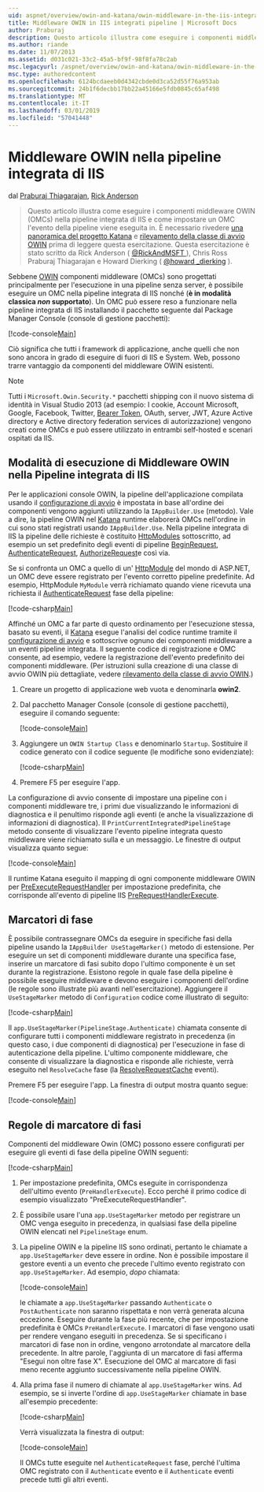 ```yaml
---
uid: aspnet/overview/owin-and-katana/owin-middleware-in-the-iis-integrated-pipeline
title: Middleware OWIN in IIS integrati pipeline | Microsoft Docs
author: Praburaj
description: Questo articolo illustra come eseguire i componenti middleware OWIN (OMCs) nella pipeline integrata di IIS e come impostare un OMC l'evento della pipeline viene eseguita in. Deve...
ms.author: riande
ms.date: 11/07/2013
ms.assetid: d031c021-33c2-45a5-bf9f-98f8fa78c2ab
msc.legacyurl: /aspnet/overview/owin-and-katana/owin-middleware-in-the-iis-integrated-pipeline
msc.type: authoredcontent
ms.openlocfilehash: 6124bcdaeeb0d4342cbde0d3ca52d55f76a953ab
ms.sourcegitcommit: 24b1f6decbb17bb22a45166e5fdb0845c65af498
ms.translationtype: MT
ms.contentlocale: it-IT
ms.lasthandoff: 03/01/2019
ms.locfileid: "57041448"
---
```

<a name="owin-middleware-in-the-iis-integrated-pipeline"></a>Middleware OWIN nella pipeline integrata di IIS
====================
dal [Praburaj Thiagarajan](https://github.com/Praburaj), [Rick Anderson]((https://twitter.com/RickAndMSFT))

> Questo articolo illustra come eseguire i componenti middleware OWIN (OMCs) nella pipeline integrata di IIS e come impostare un OMC l'evento della pipeline viene eseguita in. È necessario rivedere [una panoramica del progetto Katana](an-overview-of-project-katana.md) e [rilevamento della classe di avvio OWIN](owin-startup-class-detection.md) prima di leggere questa esercitazione. Questa esercitazione è stato scritto da Rick Anderson ( [ @RickAndMSFT ](https://twitter.com/#!/RickAndMSFT) ), Chris Ross Praburaj Thiagarajan e Howard Dierking ( [ @howard \_dierking](https://twitter.com/howard_dierking) ).


Sebbene [OWIN](an-overview-of-project-katana.md) componenti middleware (OMCs) sono progettati principalmente per l'esecuzione in una pipeline senza server, è possibile eseguire un OMC nella pipeline integrata di IIS nonché (**è in modalità classica *non* supportato**). Un OMC può essere reso a funzionare nella pipeline integrata di IIS installando il pacchetto seguente dal Package Manager Console (console di gestione pacchetti):

[!code-console[Main](owin-middleware-in-the-iis-integrated-pipeline/samples/sample1.cmd)]

Ciò significa che tutti i framework di applicazione, anche quelli che non sono ancora in grado di eseguire di fuori di IIS e System. Web, possono trarre vantaggio da componenti del middleware OWIN esistenti. 

> [!NOTE]
> Tutti i `Microsoft.Owin.Security.*` pacchetti shipping con il nuovo sistema di identità in Visual Studio 2013 (ad esempio: I cookie, Account Microsoft, Google, Facebook, Twitter, [Bearer Token](http://self-issued.info/docs/draft-ietf-oauth-v2-bearer.html), OAuth, server, JWT, Azure Active directory e Active directory federation services di autorizzazione) vengono creati come OMCs e può essere utilizzato in entrambi self-hosted e scenari ospitati da IIS.

## <a name="how-owin-middleware-executes-in-the-iis-integrated-pipeline"></a>Modalità di esecuzione di Middleware OWIN nella Pipeline integrata di IIS

Per le applicazioni console OWIN, la pipeline dell'applicazione compilata usando il [configurazione di avvio](owin-startup-class-detection.md) è impostata in base all'ordine dei componenti vengono aggiunti utilizzando la `IAppBuilder.Use` (metodo). Vale a dire, la pipeline OWIN nel [Katana](an-overview-of-project-katana.md) runtime elaborerà OMCs nell'ordine in cui sono stati registrati usando `IAppBuilder.Use`. Nella pipeline integrata di IIS la pipeline delle richieste è costituito [HttpModules](https://msdn.microsoft.com/library/ms178468(v=vs.85).aspx) sottoscritto, ad esempio un set predefinito degli eventi di pipeline [BeginRequest](https://msdn.microsoft.com/library/system.web.httpapplication.beginrequest.aspx), [AuthenticateRequest](https://msdn.microsoft.com/library/system.web.httpapplication.authenticaterequest.aspx), [AuthorizeRequest](https://msdn.microsoft.com/library/system.web.httpapplication.authorizerequest.aspx)e così via.

Se si confronta un OMC a quello di un' [HttpModule](https://msdn.microsoft.com/library/zec9k340(v=vs.85).aspx) del mondo di ASP.NET, un OMC deve essere registrato per l'evento corretto pipeline predefinite. Ad esempio, HttpModule `MyModule` verrà richiamato quando viene ricevuta una richiesta il [AuthenticateRequest](https://msdn.microsoft.com/library/system.web.httpapplication.authenticaterequest.aspx) fase della pipeline:

[!code-csharp[Main](owin-middleware-in-the-iis-integrated-pipeline/samples/sample2.cs?highlight=10)]

Affinché un OMC a far parte di questo ordinamento per l'esecuzione stessa, basato su eventi, il [Katana](an-overview-of-project-katana.md) esegue l'analisi del codice runtime tramite il [configurazione di avvio](owin-startup-class-detection.md) e sottoscrive ognuno dei componenti middleware a un eventi pipeline integrata. Il seguente codice di registrazione e OMC consente, ad esempio, vedere la registrazione dell'evento predefinito dei componenti middleware. (Per istruzioni sulla creazione di una classe di avvio OWIN più dettagliate, vedere [rilevamento della classe di avvio OWIN](owin-startup-class-detection.md).)

1. Creare un progetto di applicazione web vuota e denominarla **owin2**.
2. Dal pacchetto Manager Console (console di gestione pacchetti), eseguire il comando seguente: 

    [!code-console[Main](owin-middleware-in-the-iis-integrated-pipeline/samples/sample3.cmd)]
3. Aggiungere un `OWIN Startup Class` e denominarlo `Startup`. Sostituire il codice generato con il codice seguente (le modifiche sono evidenziate):  

    [!code-csharp[Main](owin-middleware-in-the-iis-integrated-pipeline/samples/sample4.cs?highlight=5-7,15-36)]
4. Premere F5 per eseguire l'app.

La configurazione di avvio consente di impostare una pipeline con i componenti middleware tre, i primi due visualizzando le informazioni di diagnostica e il penultimo risponde agli eventi (e anche la visualizzazione di informazioni di diagnostica). Il `PrintCurrentIntegratedPipelineStage` metodo consente di visualizzare l'evento pipeline integrata questo middleware viene richiamato sulla e un messaggio. Le finestre di output visualizza quanto segue:

[!code-console[Main](owin-middleware-in-the-iis-integrated-pipeline/samples/sample5.cmd)]

Il runtime Katana eseguito il mapping di ogni componente middleware OWIN per [PreExecuteRequestHandler](https://msdn.microsoft.com/library/system.web.httpapplication.prerequesthandlerexecute.aspx) per impostazione predefinita, che corrisponde all'evento di pipeline IIS [PreRequestHandlerExecute](https://msdn.microsoft.com/library/system.web.httpapplication.prerequesthandlerexecute.aspx).

## <a name="stage-markers"></a>Marcatori di fase

È possibile contrassegnare OMCs da eseguire in specifiche fasi della pipeline usando la `IAppBuilder UseStageMarker()` metodo di estensione. Per eseguire un set di componenti middleware durante una specifica fase, inserire un marcatore di fasi subito dopo l'ultimo componente è un set durante la registrazione. Esistono regole in quale fase della pipeline è possibile eseguire middleware e devono eseguire i componenti dell'ordine (le regole sono illustrate più avanti nell'esercitazione). Aggiungere il `UseStageMarker` metodo di `Configuration` codice come illustrato di seguito:

[!code-csharp[Main](owin-middleware-in-the-iis-integrated-pipeline/samples/sample6.cs?highlight=13,19)]

Il `app.UseStageMarker(PipelineStage.Authenticate)` chiamata consente di configurare tutti i componenti middleware registrato in precedenza (in questo caso, i due componenti di diagnostica) per l'esecuzione in fase di autenticazione della pipeline. L'ultimo componente middleware, che consente di visualizzare la diagnostica e risponde alle richieste, verrà eseguito nel `ResolveCache` fase (la [ResolveRequestCache](https://msdn.microsoft.com/library/system.web.httpapplication.resolverequestcache.aspx) eventi).

Premere F5 per eseguire l'app. La finestra di output mostra quanto segue:

[!code-console[Main](owin-middleware-in-the-iis-integrated-pipeline/samples/sample7.cmd)]

## <a name="stage-marker-rules"></a>Regole di marcatore di fasi

Componenti del middleware Owin (OMC) possono essere configurati per eseguire gli eventi di fase della pipeline OWIN seguenti:

[!code-csharp[Main](owin-middleware-in-the-iis-integrated-pipeline/samples/sample8.cs)]

1. Per impostazione predefinita, OMCs eseguite in corrispondenza dell'ultimo evento (`PreHandlerExecute`). Ecco perché il primo codice di esempio visualizzato "PreExecuteRequestHandler".
2. È possibile usare l'una `app.UseStageMarker` metodo per registrare un OMC venga eseguito in precedenza, in qualsiasi fase della pipeline OWIN elencati nel `PipelineStage` enum.
3. La pipeline OWIN e la pipeline IIS sono ordinati, pertanto le chiamate a `app.UseStageMarker` deve essere in ordine. Non è possibile impostare il gestore eventi a un evento che precede l'ultimo evento registrato con `app.UseStageMarker`. Ad esempio, *dopo* chiamata:

    [!code-console[Main](owin-middleware-in-the-iis-integrated-pipeline/samples/sample9.cmd)]

   le chiamate a `app.UseStageMarker` passando `Authenticate` o `PostAuthenticate` non saranno rispettata e non verrà generata alcuna eccezione. Eseguire durante la fase più recente, che per impostazione predefinita è OMCs `PreHandlerExecute`. I marcatori di fase vengono usati per rendere vengano eseguiti in precedenza. Se si specificano i marcatori di fase non in ordine, vengono arrotondate al marcatore della precedente. In altre parole, l'aggiunta di un marcatore di fasi afferma "Esegui non oltre fase X". Esecuzione del OMC al marcatore di fasi meno recente aggiunto successivamente nella pipeline OWIN.
4. Alla prima fase il numero di chiamate al `app.UseStageMarker` wins. Ad esempio, se si inverte l'ordine di `app.UseStageMarker` chiamate in base all'esempio precedente:

    [!code-csharp[Main](owin-middleware-in-the-iis-integrated-pipeline/samples/sample10.cs?highlight=13,19)]

   Verrà visualizzata la finestra di output: 

    [!code-console[Main](owin-middleware-in-the-iis-integrated-pipeline/samples/sample11.cmd)]

   Il OMCs tutte eseguite nel `AuthenticateRequest` fase, perché l'ultima OMC registrato con il `Authenticate` evento e il `Authenticate` eventi precede tutti gli altri eventi.
